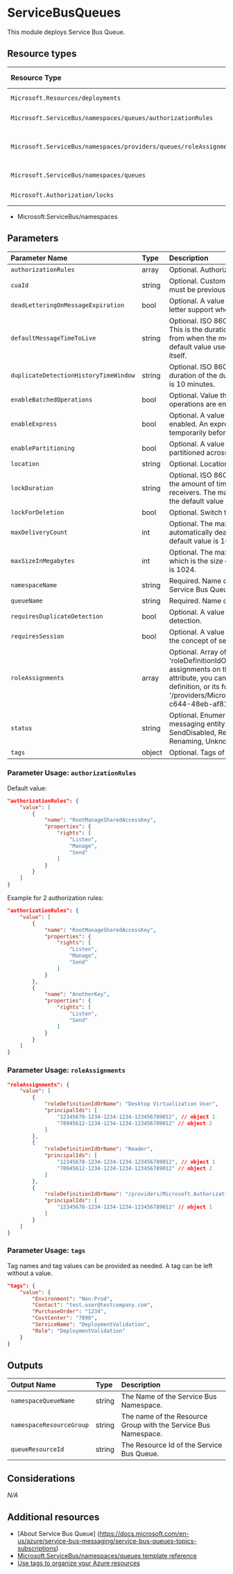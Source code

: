 # ServiceBusQueues

This module deploys Service Bus Queue.

## Resource types

| Resource Type | Api Version |
| :-- | :-- |
| `Microsoft.Resources/deployments` | 2020-06-01 |
| `Microsoft.ServiceBus/namespaces/queues/authorizationRules` | 2017-04-01 |
| `Microsoft.ServiceBus/namespaces/providers/queues/roleAssignments` | 2020-04-01-preview |
| `Microsoft.ServiceBus/namespaces/queues` | 2017-04-01 |
| `Microsoft.Authorization/locks` | 2016-09-01 |

- Microsoft.ServiceBus/namespaces

## Parameters

| Parameter Name | Type | Description | DefaultValue | Possible values |
| :-- | :-- | :-- | :-- | :-- |
| `authorizationRules` | array | Optional. Authorization Rules for the Service Bus Queue | System.Object[] |  |
| `cuaId` | string | Optional. Customer Usage Attribution id (GUID). This GUID must be previously registered |  |  |
| `deadLetteringOnMessageExpiration` | bool | Optional. A value that indicates whether this queue has dead letter support when a message expires. | True |  |
| `defaultMessageTimeToLive` | string | Optional. ISO 8601 default message timespan to live value. This is the duration after which the message expires, starting from when the message is sent to Service Bus. This is the default value used when TimeToLive is not set on a message itself. | P14D |  |
| `duplicateDetectionHistoryTimeWindow` | string | Optional. ISO 8601 timeSpan structure that defines the duration of the duplicate detection history. The default value is 10 minutes. | PT10M |  |
| `enableBatchedOperations` | bool | Optional. Value that indicates whether server-side batched operations are enabled. | True |  |
| `enableExpress` | bool | Optional. A value that indicates whether Express Entities are enabled. An express queue holds a message in memory temporarily before writing it to persistent storage. | False |  |
| `enablePartitioning` | bool | Optional. A value that indicates whether the queue is to be partitioned across multiple message brokers. | False |  |
| `location` | string | Optional. Location for all resources. | [resourceGroup().location] |  |
| `lockDuration` | string | Optional. ISO 8601 timespan duration of a peek-lock; that is, the amount of time that the message is locked for other receivers. The maximum value for LockDuration is 5 minutes; the default value is 1 minute. | PT1M |  |
| `lockForDeletion` | bool | Optional. Switch to lock Service Bus Queue from deletion. | False |  |
| `maxDeliveryCount` | int | Optional. The maximum delivery count. A message is automatically deadlettered after this number of deliveries. default value is 10. | 10 |  |
| `maxSizeInMegabytes` | int | Optional. The maximum size of the queue in megabytes, which is the size of memory allocated for the queue. Default is 1024. | 1024 |  |
| `namespaceName` | string | Required. Name of the parent Service Bus Namespace for the Service Bus Queue. |  |  |
| `queueName` | string | Required. Name of the Service Bus Queue. |  |  |
| `requiresDuplicateDetection` | bool | Optional. A value indicating if this queue requires duplicate detection. | False |  |
| `requiresSession` | bool | Optional. A value that indicates whether the queue supports the concept of sessions. | False |  |
| `roleAssignments` | array | Optional. Array of role assignment objects that contain the 'roleDefinitionIdOrName' and 'principalId' to define RBAC role assignments on this resource. In the roleDefinitionIdOrName attribute, you can provide either the display name of the role definition, or its fully qualified ID in the following format: '/providers/Microsoft.Authorization/roleDefinitions/c2f4ef07-c644-48eb-af81-4b1b4947fb11' | System.Object[] |  |
| `status` | string | Optional. Enumerates the possible values for the status of a messaging entity. - Active, Disabled, Restoring, SendDisabled, ReceiveDisabled, Creating, Deleting, Renaming, Unknown | Active | System.Object[] |
| `tags` | object | Optional. Tags of the resource. |  |  |

### Parameter Usage: `authorizationRules`

Default value:

```json
"authorizationRules": {
    "value": [
        {
            "name": "RootManageSharedAccessKey",
            "properties": {
                "rights": [
                    "Listen",
                    "Manage",
                    "Send"
                ]
            }
        }
    ]
}
```

Example for 2 authorization rules:

```json
"authorizationRules": {
    "value": [
        {
            "name": "RootManageSharedAccessKey",
            "properties": {
                "rights": [
                    "Listen",
                    "Manage",
                    "Send"
                ]
            }
        },
        {
            "name": "AnotherKey",
            "properties": {
                "rights": [
                    "Listen",
                    "Send"
                ]
            }
        }
    ]
}
```

### Parameter Usage: `roleAssignments`

```json
"roleAssignments": {
    "value": [
        {
            "roleDefinitionIdOrName": "Desktop Virtualization User",
            "principalIds": [
                "12345678-1234-1234-1234-123456789012", // object 1
                "78945612-1234-1234-1234-123456789012" // object 2
            ]
        },
        {
            "roleDefinitionIdOrName": "Reader",
            "principalIds": [
                "12345678-1234-1234-1234-123456789012", // object 1
                "78945612-1234-1234-1234-123456789012" // object 2
            ]
        },
        {
            "roleDefinitionIdOrName": "/providers/Microsoft.Authorization/roleDefinitions/c2f4ef07-c644-48eb-af81-4b1b4947fb11",
            "principalIds": [
                "12345678-1234-1234-1234-123456789012" // object 1
            ]
        }
    ]
}
```

### Parameter Usage: `tags`

Tag names and tag values can be provided as needed. A tag can be left without a value.

```json
"tags": {
    "value": {
        "Environment": "Non-Prod",
        "Contact": "test.user@testcompany.com",
        "PurchaseOrder": "1234",
        "CostCenter": "7890",
        "ServiceName": "DeploymentValidation",
        "Role": "DeploymentValidation"
    }
}
```

## Outputs

| Output Name | Type | Description |
| :-- | :-- | :-- |
| `namespaceQueueName` | string | The Name of the Service Bus Namespace. |
| `namespaceResourceGroup` | string | The name of the Resource Group with the Service Bus Namespace. |
| `queueResourceId` | string | The Resource Id of the Service Bus Queue. |

## Considerations

*N/A*

## Additional resources

- [About Service Bus Queue] (https://docs.microsoft.com/en-us/azure/service-bus-messaging/service-bus-queues-topics-subscriptions)
- [Microsoft.ServiceBus/namespaces/queues template reference](https://docs.microsoft.com/en-us/azure/templates/microsoft.servicebus/namespaces/queues)
- [Use tags to organize your Azure resources](https://docs.microsoft.com/en-us/azure/azure-resource-manager/resource-group-using-tags)
